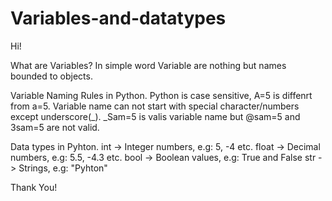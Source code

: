 # Variables-and-datatypes

Hi!

What are Variables?
In simple word Variable are nothing but names bounded to objects.

Variable Naming Rules in Python.
Python is case sensitive, A=5 is diffenrt from a=5.
Variable name can not start with special character/numbers except underscore(_). _Sam=5 is valis variable name but @sam=5 and 3sam=5 are not valid.

Data types in Pyhton.
int -> Integer numbers, e.g: 5, -4 etc.
float -> Decimal numbers, e.g: 5.5, -4.3 etc.
bool -> Boolean values, e.g: True and False
str -> Strings, e.g: "Pyhton"


Thank You!
